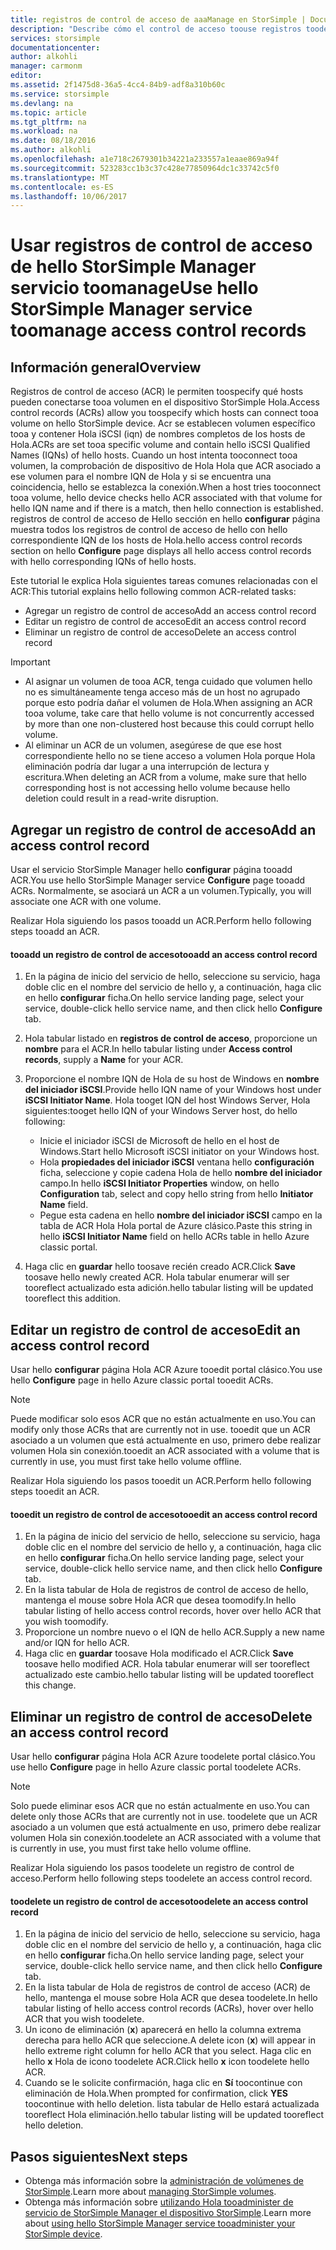 ```yaml
---
title: registros de control de acceso de aaaManage en StorSimple | Documentos de Microsoft
description: "Describe cómo el control de acceso toouse registros toodetermine (ACR) qué hosts pueden conectarse tooa volumen en el dispositivo StorSimple Hola."
services: storsimple
documentationcenter: 
author: alkohli
manager: carmonm
editor: 
ms.assetid: 2f1475d8-36a5-4cc4-84b9-adf8a310b60c
ms.service: storsimple
ms.devlang: na
ms.topic: article
ms.tgt_pltfrm: na
ms.workload: na
ms.date: 08/18/2016
ms.author: alkohli
ms.openlocfilehash: a1e718c2679301b34221a233557a1eaae869a94f
ms.sourcegitcommit: 523283cc1b3c37c428e77850964dc1c33742c5f0
ms.translationtype: MT
ms.contentlocale: es-ES
ms.lasthandoff: 10/06/2017
---
```

# <a name="use-hello-storsimple-manager-service-toomanage-access-control-records"></a><span data-ttu-id="47298-103">Usar registros de control de acceso de hello StorSimple Manager servicio toomanage</span><span class="sxs-lookup"><span data-stu-id="47298-103">Use hello StorSimple Manager service toomanage access control records</span></span>
## <a name="overview"></a><span data-ttu-id="47298-104">Información general</span><span class="sxs-lookup"><span data-stu-id="47298-104">Overview</span></span>
<span data-ttu-id="47298-105">Registros de control de acceso (ACR) le permiten toospecify qué hosts pueden conectarse tooa volumen en el dispositivo StorSimple Hola.</span><span class="sxs-lookup"><span data-stu-id="47298-105">Access control records (ACRs) allow you toospecify which hosts can connect tooa volume on hello StorSimple device.</span></span> <span data-ttu-id="47298-106">Acr se establecen volumen específico tooa y contener Hola iSCSI (iqn) de nombres completos de los hosts de Hola.</span><span class="sxs-lookup"><span data-stu-id="47298-106">ACRs are set tooa specific volume and contain hello iSCSI Qualified Names (IQNs) of hello hosts.</span></span> <span data-ttu-id="47298-107">Cuando un host intenta tooconnect tooa volumen, la comprobación de dispositivo de Hola Hola que ACR asociado a ese volumen para el nombre IQN de Hola y si se encuentra una coincidencia, hello se establezca la conexión.</span><span class="sxs-lookup"><span data-stu-id="47298-107">When a host tries tooconnect tooa volume, hello device checks hello ACR associated with that volume for hello IQN name and if there is a match, then hello connection is established.</span></span> <span data-ttu-id="47298-108">registros de control de acceso de Hello sección en hello **configurar** página muestra todos los registros de control de acceso de hello con hello correspondiente IQN de los hosts de Hola.</span><span class="sxs-lookup"><span data-stu-id="47298-108">hello access control records section on hello **Configure** page displays all hello access control records with hello corresponding IQNs of hello hosts.</span></span>

<span data-ttu-id="47298-109">Este tutorial le explica Hola siguientes tareas comunes relacionadas con el ACR:</span><span class="sxs-lookup"><span data-stu-id="47298-109">This tutorial explains hello following common ACR-related tasks:</span></span>

* <span data-ttu-id="47298-110">Agregar un registro de control de acceso</span><span class="sxs-lookup"><span data-stu-id="47298-110">Add an access control record</span></span> 
* <span data-ttu-id="47298-111">Editar un registro de control de acceso</span><span class="sxs-lookup"><span data-stu-id="47298-111">Edit an access control record</span></span> 
* <span data-ttu-id="47298-112">Eliminar un registro de control de acceso</span><span class="sxs-lookup"><span data-stu-id="47298-112">Delete an access control record</span></span> 

> [!IMPORTANT]
> * <span data-ttu-id="47298-113">Al asignar un volumen de tooa ACR, tenga cuidado que volumen hello no es simultáneamente tenga acceso más de un host no agrupado porque esto podría dañar el volumen de Hola.</span><span class="sxs-lookup"><span data-stu-id="47298-113">When assigning an ACR tooa volume, take care that hello volume is not concurrently accessed by more than one non-clustered host because this could corrupt hello volume.</span></span> 
> * <span data-ttu-id="47298-114">Al eliminar un ACR de un volumen, asegúrese de que ese host correspondiente hello no se tiene acceso a volumen Hola porque Hola eliminación podría dar lugar a una interrupción de lectura y escritura.</span><span class="sxs-lookup"><span data-stu-id="47298-114">When deleting an ACR from a volume, make sure that hello corresponding host is not accessing hello volume because hello deletion could result in a read-write disruption.</span></span>
> 
> 

## <a name="add-an-access-control-record"></a><span data-ttu-id="47298-115">Agregar un registro de control de acceso</span><span class="sxs-lookup"><span data-stu-id="47298-115">Add an access control record</span></span>
<span data-ttu-id="47298-116">Usar el servicio StorSimple Manager hello **configurar** página tooadd ACR.</span><span class="sxs-lookup"><span data-stu-id="47298-116">You use hello StorSimple Manager service **Configure** page tooadd ACRs.</span></span> <span data-ttu-id="47298-117">Normalmente, se asociará un ACR a un volumen.</span><span class="sxs-lookup"><span data-stu-id="47298-117">Typically, you will associate one ACR with one volume.</span></span>

<span data-ttu-id="47298-118">Realizar Hola siguiendo los pasos tooadd un ACR.</span><span class="sxs-lookup"><span data-stu-id="47298-118">Perform hello following steps tooadd an ACR.</span></span>

#### <a name="tooadd-an-access-control-record"></a><span data-ttu-id="47298-119">tooadd un registro de control de acceso</span><span class="sxs-lookup"><span data-stu-id="47298-119">tooadd an access control record</span></span>
1. <span data-ttu-id="47298-120">En la página de inicio del servicio de hello, seleccione su servicio, haga doble clic en el nombre del servicio de hello y, a continuación, haga clic en hello **configurar** ficha.</span><span class="sxs-lookup"><span data-stu-id="47298-120">On hello service landing page, select your service, double-click hello service name, and then click hello **Configure** tab.</span></span>
2. <span data-ttu-id="47298-121">Hola tabular listado en **registros de control de acceso**, proporcione un **nombre** para el ACR.</span><span class="sxs-lookup"><span data-stu-id="47298-121">In hello tabular listing under **Access control records**, supply a **Name** for your ACR.</span></span>
3. <span data-ttu-id="47298-122">Proporcione el nombre IQN de Hola de su host de Windows en **nombre del iniciador iSCSI**.</span><span class="sxs-lookup"><span data-stu-id="47298-122">Provide hello IQN name of your Windows host under **iSCSI Initiator Name**.</span></span> <span data-ttu-id="47298-123">Hola tooget IQN del host Windows Server, Hola siguientes:</span><span class="sxs-lookup"><span data-stu-id="47298-123">tooget hello IQN of your Windows Server host, do hello following:</span></span>
   
   * <span data-ttu-id="47298-124">Inicie el iniciador iSCSI de Microsoft de hello en el host de Windows.</span><span class="sxs-lookup"><span data-stu-id="47298-124">Start hello Microsoft iSCSI initiator on your Windows host.</span></span>
   * <span data-ttu-id="47298-125">Hola **propiedades del iniciador iSCSI** ventana hello **configuración** ficha, seleccione y copie cadena Hola de hello **nombre del iniciador** campo.</span><span class="sxs-lookup"><span data-stu-id="47298-125">In hello **iSCSI Initiator Properties** window, on hello **Configuration** tab, select and copy hello string from hello **Initiator Name** field.</span></span>
   * <span data-ttu-id="47298-126">Pegue esta cadena en hello **nombre del iniciador iSCSI** campo en la tabla de ACR Hola Hola portal de Azure clásico.</span><span class="sxs-lookup"><span data-stu-id="47298-126">Paste this string in hello **iSCSI Initiator Name** field on hello ACRs table in hello Azure classic portal.</span></span>
4. <span data-ttu-id="47298-127">Haga clic en **guardar** hello toosave recién creado ACR.</span><span class="sxs-lookup"><span data-stu-id="47298-127">Click **Save** toosave hello newly created ACR.</span></span> <span data-ttu-id="47298-128">Hola tabular enumerar will ser tooreflect actualizado esta adición.</span><span class="sxs-lookup"><span data-stu-id="47298-128">hello tabular listing will be updated tooreflect this addition.</span></span>

## <a name="edit-an-access-control-record"></a><span data-ttu-id="47298-129">Editar un registro de control de acceso</span><span class="sxs-lookup"><span data-stu-id="47298-129">Edit an access control record</span></span>
<span data-ttu-id="47298-130">Usar hello **configurar** página Hola ACR Azure tooedit portal clásico.</span><span class="sxs-lookup"><span data-stu-id="47298-130">You use hello **Configure** page in hello Azure classic portal tooedit ACRs.</span></span> 

> [!NOTE]
> <span data-ttu-id="47298-131">Puede modificar solo esos ACR que no están actualmente en uso.</span><span class="sxs-lookup"><span data-stu-id="47298-131">You can modify only those ACRs that are currently not in use.</span></span> <span data-ttu-id="47298-132">tooedit que un ACR asociado a un volumen que está actualmente en uso, primero debe realizar volumen Hola sin conexión.</span><span class="sxs-lookup"><span data-stu-id="47298-132">tooedit an ACR associated with a volume that is currently in use, you must first take hello volume offline.</span></span>
> 
> 

<span data-ttu-id="47298-133">Realizar Hola siguiendo los pasos tooedit un ACR.</span><span class="sxs-lookup"><span data-stu-id="47298-133">Perform hello following steps tooedit an ACR.</span></span>

#### <a name="tooedit-an-access-control-record"></a><span data-ttu-id="47298-134">tooedit un registro de control de acceso</span><span class="sxs-lookup"><span data-stu-id="47298-134">tooedit an access control record</span></span>
1. <span data-ttu-id="47298-135">En la página de inicio del servicio de hello, seleccione su servicio, haga doble clic en el nombre del servicio de hello y, a continuación, haga clic en hello **configurar** ficha.</span><span class="sxs-lookup"><span data-stu-id="47298-135">On hello service landing page, select your service, double-click hello service name, and then click hello **Configure** tab.</span></span>
2. <span data-ttu-id="47298-136">En la lista tabular de Hola de registros de control de acceso de hello, mantenga el mouse sobre Hola ACR que desea toomodify.</span><span class="sxs-lookup"><span data-stu-id="47298-136">In hello tabular listing of hello access control records, hover over hello ACR that you wish toomodify.</span></span>
3. <span data-ttu-id="47298-137">Proporcione un nombre nuevo o el IQN de hello ACR.</span><span class="sxs-lookup"><span data-stu-id="47298-137">Supply a new name and/or IQN for hello ACR.</span></span>
4. <span data-ttu-id="47298-138">Haga clic en **guardar** toosave Hola modificado el ACR.</span><span class="sxs-lookup"><span data-stu-id="47298-138">Click **Save** toosave hello modified ACR.</span></span> <span data-ttu-id="47298-139">Hola tabular enumerar will ser tooreflect actualizado este cambio.</span><span class="sxs-lookup"><span data-stu-id="47298-139">hello tabular listing will be updated tooreflect this change.</span></span>

## <a name="delete-an-access-control-record"></a><span data-ttu-id="47298-140">Eliminar un registro de control de acceso</span><span class="sxs-lookup"><span data-stu-id="47298-140">Delete an access control record</span></span>
<span data-ttu-id="47298-141">Usar hello **configurar** página Hola ACR Azure toodelete portal clásico.</span><span class="sxs-lookup"><span data-stu-id="47298-141">You use hello **Configure** page in hello Azure classic portal toodelete ACRs.</span></span> 

> [!NOTE]
> <span data-ttu-id="47298-142">Solo puede eliminar esos ACR que no están actualmente en uso.</span><span class="sxs-lookup"><span data-stu-id="47298-142">You can delete only those ACRs that are currently not in use.</span></span> <span data-ttu-id="47298-143">toodelete que un ACR asociado a un volumen que está actualmente en uso, primero debe realizar volumen Hola sin conexión.</span><span class="sxs-lookup"><span data-stu-id="47298-143">toodelete an ACR associated with a volume that is currently in use, you must first take hello volume offline.</span></span>
> 
> 

<span data-ttu-id="47298-144">Realizar Hola siguiendo los pasos toodelete un registro de control de acceso.</span><span class="sxs-lookup"><span data-stu-id="47298-144">Perform hello following steps toodelete an access control record.</span></span>

#### <a name="toodelete-an-access-control-record"></a><span data-ttu-id="47298-145">toodelete un registro de control de acceso</span><span class="sxs-lookup"><span data-stu-id="47298-145">toodelete an access control record</span></span>
1. <span data-ttu-id="47298-146">En la página de inicio del servicio de hello, seleccione su servicio, haga doble clic en el nombre del servicio de hello y, a continuación, haga clic en hello **configurar** ficha.</span><span class="sxs-lookup"><span data-stu-id="47298-146">On hello service landing page, select your service, double-click hello service name, and then click hello **Configure** tab.</span></span>
2. <span data-ttu-id="47298-147">En la lista tabular de Hola de registros de control de acceso (ACR) de hello, mantenga el mouse sobre Hola ACR que desea toodelete.</span><span class="sxs-lookup"><span data-stu-id="47298-147">In hello tabular listing of hello access control records (ACRs), hover over hello ACR that you wish toodelete.</span></span>
3. <span data-ttu-id="47298-148">Un icono de eliminación (**x**) aparecerá en hello la columna extrema derecha para hello ACR que seleccione.</span><span class="sxs-lookup"><span data-stu-id="47298-148">A delete icon (**x**) will appear in hello extreme right column for hello ACR that you select.</span></span> <span data-ttu-id="47298-149">Haga clic en hello **x** Hola de icono toodelete ACR.</span><span class="sxs-lookup"><span data-stu-id="47298-149">Click hello **x** icon toodelete hello ACR.</span></span>
4. <span data-ttu-id="47298-150">Cuando se le solicite confirmación, haga clic en **Sí** toocontinue con eliminación de Hola.</span><span class="sxs-lookup"><span data-stu-id="47298-150">When prompted for confirmation, click **YES** toocontinue with hello deletion.</span></span> <span data-ttu-id="47298-151">lista tabular de Hello estará actualizada tooreflect Hola eliminación.</span><span class="sxs-lookup"><span data-stu-id="47298-151">hello tabular listing will be updated tooreflect hello deletion.</span></span>

## <a name="next-steps"></a><span data-ttu-id="47298-152">Pasos siguientes</span><span class="sxs-lookup"><span data-stu-id="47298-152">Next steps</span></span>
* <span data-ttu-id="47298-153">Obtenga más información sobre la [administración de volúmenes de StorSimple](storsimple-manage-volumes.md).</span><span class="sxs-lookup"><span data-stu-id="47298-153">Learn more about [managing StorSimple volumes](storsimple-manage-volumes.md).</span></span>
* <span data-ttu-id="47298-154">Obtenga más información sobre [utilizando Hola tooadminister de servicio de StorSimple Manager el dispositivo StorSimple](storsimple-manager-service-administration.md).</span><span class="sxs-lookup"><span data-stu-id="47298-154">Learn more about [using hello StorSimple Manager service tooadminister your StorSimple device](storsimple-manager-service-administration.md).</span></span>

